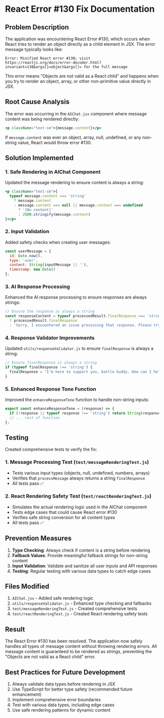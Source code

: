 # React Error #130 Fix Documentation

## Problem Description

The application was encountering React Error #130, which occurs when React tries to render an object directly as a child element in JSX. The error message typically looks like:

```
Error: Minified React error #130; visit https://reactjs.org/docs/error-decoder.html?invariant=130&args[]=object&args[]= for the full message
```

This error means "Objects are not valid as a React child" and happens when you try to render an object, array, or other non-primitive value directly in JSX.

## Root Cause Analysis

The error was occurring in the `AIChat.jsx` component where message content was being rendered directly:

```jsx
<p className="text-sm">{message.content}</p>
```

If `message.content` was ever an object, array, null, undefined, or any non-string value, React would throw error #130.

## Solution Implemented

### 1. Safe Rendering in AIChat Component

Updated the message rendering to ensure content is always a string:

```jsx
<p className="text-sm">{
  typeof message.content === 'string' 
    ? message.content 
    : message.content === null || message.content === undefined
      ? '[No content]'
      : JSON.stringify(message.content)
}</p>
```

### 2. Input Validation

Added safety checks when creating user messages:

```jsx
const userMessage = {
  id: Date.now(),
  type: 'user',
  content: String(inputMessage || ''),
  timestamp: new Date()
};
```

### 3. AI Response Processing

Enhanced the AI response processing to ensure responses are always strings:

```jsx
// Ensure the response is always a string
const responseContent = typeof processedResult.finalResponse === 'string' 
  ? processedResult.finalResponse 
  : 'Sorry, I encountered an issue processing that response. Please try again.';
```

### 4. Response Validator Improvements

Updated `utils/responseValidator.js` to ensure `finalResponse` is always a string:

```javascript
// Ensure finalResponse is always a string
if (typeof finalResponse !== 'string') {
  finalResponse = "I'm here to support you, battle buddy. How can I help you today?";
}
```

### 5. Enhanced Response Tone Function

Improved the `enhanceResponseTone` function to handle non-string inputs:

```javascript
export const enhanceResponseTone = (response) => {
  if (!response || typeof response !== 'string') return String(response || '');
  // ... rest of function
};
```

## Testing

Created comprehensive tests to verify the fix:

### 1. Message Processing Test (`test/messageRenderingTest.js`)
- Tests various input types (objects, null, undefined, numbers, arrays)
- Verifies that `processMessage` always returns a string `finalResponse`
- All tests pass ✅

### 2. React Rendering Safety Test (`test/reactRenderingTest.js`)
- Simulates the actual rendering logic used in the AIChat component
- Tests edge cases that could cause React error #130
- Verifies safe string conversion for all content types
- All tests pass ✅

## Prevention Measures

1. **Type Checking**: Always check if content is a string before rendering
2. **Fallback Values**: Provide meaningful fallback strings for non-string content
3. **Input Validation**: Validate and sanitize all user inputs and API responses
4. **Testing**: Regular testing with various data types to catch edge cases

## Files Modified

1. `AIChat.jsx` - Added safe rendering logic
2. `utils/responseValidator.js` - Enhanced type checking and fallbacks
3. `test/messageRenderingTest.js` - Created comprehensive tests
4. `test/reactRenderingTest.js` - Created React rendering safety tests

## Result

The React Error #130 has been resolved. The application now safely handles all types of message content without throwing rendering errors. All message content is guaranteed to be rendered as strings, preventing the "Objects are not valid as a React child" error.

## Best Practices for Future Development

1. Always validate data types before rendering in JSX
2. Use TypeScript for better type safety (recommended future enhancement)
3. Implement comprehensive error boundaries
4. Test with various data types, including edge cases
5. Use safe rendering patterns for dynamic content
